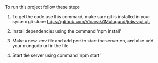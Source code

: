 To run this project follow these steps

1. To get the code use this command, make sure git is installed in your system
git clone https://github.com/VinayakGMulugund/jobs-api.git

2. Install dependencies using the command 'npm install'

3. Make a new .env file and add port to start the server on, and also add your mongodb url in the file

4. Start the server using command 'npm start'
